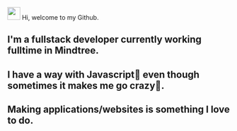 <img src="https://github.com/TheDudeThatCode/TheDudeThatCode/blob/master/Assets/Hi.gif" width="29px">  Hi, welcome to my Github.
## I'm a fullstack developer currently working fulltime in Mindtree.
## I have a way with Javascript🥰 even though sometimes it makes me go crazy🤯. 
## Making applications/websites is something I love to do.
